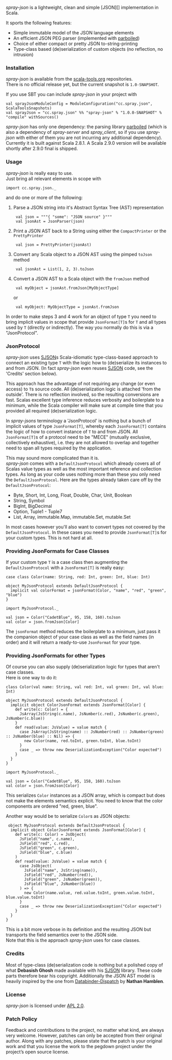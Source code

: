 _spray-json_ is a lightweight, clean and simple [JSON][] implementation in Scala.

It sports the following features:
  
* Simple immutable model of the JSON language elements
* An efficient JSON PEG parser (implemented with [parboiled][])
* Choice of either compact or pretty JSON to-string-printing
* Type-class based (de)serialization of custom objects (no reflection, no intrusion)


### Installation

_spray-json_ is available from the [scala-tools.org][] repositories.  
There is no official release yet, but the current snapshot is `1.0-SNAPSHOT`.

If you use SBT you can include _spray-json_ in your project with

    val sprayJsonModuleConfig = ModuleConfiguration("cc.spray.json", ScalaToolsSnapshots)
    val sprayJson = "cc.spray.json" %% "spray-json" % "1.0.0-SNAPSHOT" % "compile" withSources()

_spray-json_ has only one dependency: the parsing library [parboiled][] (which is also a dependency of _spray-server_ and _spray_client_, so if you use _spray-json_ with either of them you are not incurring any additional dependency).
Currently it is built against Scala 2.8.1. A Scala 2.9.0 version will be available shortly after 2.9.0 final is shipped. 


### Usage

_spray-json_ is really easy to use.  
Just bring all relevant elements in scope with 

    import cc.spray.json._

and do one or more of the following:

1. Parse a JSON string into it's Abstract Syntax Tree (AST) representation

        val json = """{ "some": "JSON source" }""" 
        val jsonAst = JsonParser(json)
    
2. Print a JSON AST back to a String using either the `CompactPrinter` or the `PrettyPrinter`

        val json = PrettyPrinter(jsonAst)
        
3. Convert any Scala object to a JSON AST using the pimped `toJson` method 
        
        val jsonAst = List(1, 2, 3).toJson 

4. Convert a JSON AST to a Scala object with the `fromJson` method

        val myObject = jsonAst.fromJson[MyObjectType]
        
   or 

        val myObject: MyObjectType = jsonAst.fromJson

        
In order to make steps 3 and 4 work for an object of type `T` you need to bring implicit values in scope that
provide `JsonFormat[T]`s for `T` and all types used by `T` (directly or indirectly).
The way you normally do this is via a "JsonProtocol".


### JsonProtocol

_spray-json_ uses [SJSON][]s Scala-idiomatic type-class-based approach to connect an existing type `T` with the logic how to (de)serialize its instances to and from JSON. (In fact _spray-json_ even reuses [SJSON][] code, see the 'Credits' section below).

This approach has the advantage of not requiring any change (or even access) to `T`s source code. All (de)serialization
logic is attached 'from the outside'. There is no reflection involved, so the resulting conversions are fast. Scalas excellent type inference reduces verbosity and boilerplate to a minimum, while the Scala compiler will make sure at compile time that you provided all required (de)serialization logic. 
   
In _spray-jsons_ terminology a 'JsonProtocol' is nothing but a bunch of implicit values of type `JsonFormat[T]`, whereby each `JsonFormat[T]` contains the logic of how to convert instance of `T` to and from JSON. All `JsonFormat[T]`s of a protocol need to be "MECE" (mutually exclusive, collectively exhaustive), i.e. they are not allowed to overlap and together need to span all types required by the application.
   
This may sound more complicated than it is.  
_spray-json_ comes with a `DefaultJsonProtocol` which already covers all of Scalas value types as well as the most important reference and collection types. As long as your code uses nothing more than these you only need the `DefaultJsonProtocol`.
Here are the types already taken care off by the `DefaultJsonProtocol`: 
  
* Byte, Short, Int, Long, Float, Double, Char, Unit, Boolean
* String, Symbol
* BigInt, BigDecimal
* Option, Tuple1 - Tuple7
* List, Array, immutable.Map, immutable.Set, mutable.Set
 
In most cases however you'll also want to convert types not covered by the `DefaultJsonProtocol`. In these cases you need to provide `JsonFormat[T]`s for your custom types. This is not hard at all.
 

### Providing JsonFormats for Case Classes

If your custom type `T` is a case class then augmenting the `DefaultJsonProtocol` with a `JsonFormat[T]` is really easy:

    case class Color(name: String, red: Int, green: Int, blue: Int)

    object MyJsonProtocol extends DefaultJsonProtocol {
      implicit val colorFormat = jsonFormat(Color, "name", "red", "green", "blue")     
    }
    
    import MyJsonProtocol._
    
    val json = Color("CadetBlue", 95, 158, 160).toJson
    val color = json.fromJson[Color] 
    
The `jsonFormat` method reduces the boilerplate to a minimum, just pass it the companion object of your case class as well as the field names (in order) and it will return a ready-to-use `JsonFormat` for your type.


### Providing JsonFormats for other Types

Of course you can also supply (de)serialization logic for types that aren't case classes.  
Here is one way to do it:

    class Color(val name: String, val red: Int, val green: Int, val blue: Int)
    
    object MyJsonProtocol extends DefaultJsonProtocol {
      implicit object ColorJsonFormat extends JsonFormat[Color] {
        def write(c: Color) = {
          JsArray(JsString(c.name), JsNumber(c.red), JsNumber(c.green), JsNumber(c.blue))
        }
        def read(value: JsValue) = value match {
          case JsArray(JsString(name) :: JsNumber(red) :: JsNumber(green) :: JsNumber(blue) :: Nil) => {
            new Color(name, red.toInt, green.toInt, blue.toInt)
          }
          case _ => throw new DeserializationException("Color expected")
        }
      }
    }
    
    import MyJsonProtocol._
    
    val json = Color("CadetBlue", 95, 158, 160).toJson
    val color = json.fromJson[Color]    

This serializes `Color` instances as a JSON array, which is compact but does not make the elements semantics explicit.
You need to know that the color components are ordered "red, green, blue".

Another way would be to serialize `Color`s as JSON objects:

     object MyJsonProtocol extends DefaultJsonProtocol {
      implicit object ColorJsonFormat extends JsonFormat[Color] {
        def write(c: Color) = JsObject(
          JsField("name", c.name),
          JsField("red", c.red),
          JsField("green", c.green),
          JsField("blue", c.blue)
        )
        def read(value: JsValue) = value match {
          case JsObject(
            JsField("name", JsString(name)),
            JsField("red", JsNumber(red)),
            JsField("green", JsNumber(green)),
            JsField("blue", JsNumber(blue))
          ) => {
            new Color(name.value, red.value.toInt, green.value.toInt, blue.value.toInt)
          }
          case _ => throw new DeserializationException("Color expected")
        }
      }
    }

This is a bit more verbose in its definition and the resulting JSON but transports the field semantics over to the JSON side.  
Note that this is the approach _spray-json_ uses for case classes.


### Credits

Most of type-class (de)serialization code is nothing but a polished copy of what **Debasish Ghosh** made available
with his [SJSON][] library. These code parts therefore bear his copyright.
Additionally the JSON AST model is heavily inspired by the one from [Databinder-Dispatch][] by **Nathan Hamblen**.

  
### License

_spray-json_ is licensed under [APL 2.0][].


### Patch Policy

Feedback and contributions to the project, no matter what kind, are always very welcome.
However, patches can only be accepted from their original author.
Along with any patches, please state that the patch is your original work and that you license the work to the pegdown project under the project’s open source license.
  
   
  [parboiled]: http://parboiled.org
  [scala-tools.org]: http://scala-tools.org
  [SJSON]: https://github.com/debasishg/sjson
  [Databinder-Dispatch]: https://github.com/n8han/Databinder-Dispatch
  [APL 2.0]: http://www.apache.org/licenses/LICENSE-2.0
